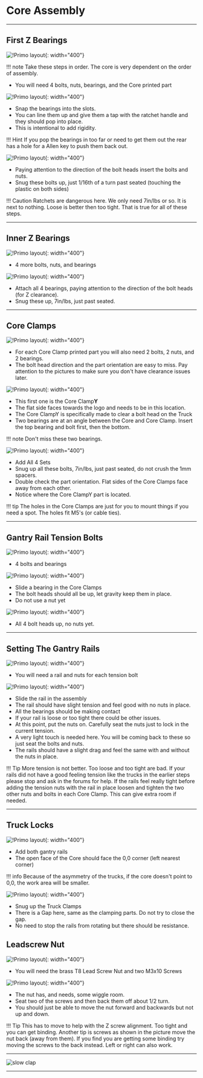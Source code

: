 # Core Assembly
___

## First Z Bearings

![!Primo layout](https://www.v1engineering.com/wp-content/uploads/2020/06/CoreBZ1-scaled.jpg){: width="400"}

!!! note
    Take these steps in order. The core is very dependent on the order of assembly.

* You will need 4 bolts, nuts, bearings, and the Core printed part

![!Primo layout](https://www.v1engineering.com/wp-content/uploads/2020/06/CoreBZ2-scaled.jpg){: width="400"}

* Snap the bearings into the slots.
* You can line them up and give them a tap with the ratchet handle and they should pop into place.
* This is intentional to add rigidity.

!!! Hint
    If you pop the bearings in too far or need to get them out the rear has a hole for a Allen key to push them back out.

![!Primo layout](https://www.v1engineering.com/wp-content/uploads/2020/06/CoreBZ3-scaled.jpg){: width="400"}

* Paying attention to the direction of the bolt heads insert the bolts and nuts.
* Snug these bolts up, just 1/16th of a turn past seated (touching the plastic on both sides)

!!! Caution
    Ratchets are dangerous here. We only need 7in/lbs or so. It is next to nothing. Loose is better
    then too tight. That is true for all of these steps.

___

## Inner Z Bearings

![!Primo layout](https://www.v1engineering.com/wp-content/uploads/2020/06/CoreIZ1-scaled.jpg){: width="400"}

* 4 more bolts, nuts, and bearings

![!Primo layout](https://www.v1engineering.com/wp-content/uploads/2020/06/CoreIZ2-scaled.jpg){: width="400"}

* Attach all 4 bearings, paying attention to the direction of the bolt heads (for Z clearance).
* Snug these up, 7in/lbs, just past seated.

___

## Core Clamps

![!Primo layout](https://www.v1engineering.com/wp-content/uploads/2020/06/CoreXY1-scaled.jpg){: width="400"}

* For each Core Clamp printed part you will also need 2 bolts, 2 nuts, and 2 bearings.
* The bolt head direction and the part orientation are easy to miss. Pay attention to the pictures
    to make sure you don't have clearance issues later.

![!Primo layout](https://www.v1engineering.com/wp-content/uploads/2020/06/CoreXY2-scaled.jpg){: width="400"}

* This first one is the Core Clamp**Y**
* The flat side faces towards the logo and needs to be in this location.
* The Core ClampY is specifically made to clear a bolt head on the Truck
* Two bearings are at an angle between the Core and Core Clamp. Insert the top bearing and bolt first, then the bottom.

!!! note
    Don't miss these two bearings.

![!Primo layout](https://www.v1engineering.com/wp-content/uploads/2020/06/CoreXY3-scaled.jpg){: width="400"}

* Add All 4 Sets
* Snug up all these bolts, 7in/lbs, just past seated, do not crush the 1mm spacers.
* Double check the part orientation. Flat sides of the Core Clamps face away from each other.
* Notice where the Core ClampY part is located.

!!! tip
    The holes in the Core Clamps are just for you to mount things if you need a spot. The holes fit M5's (or cable ties).

___

## Gantry Rail Tension Bolts

![!Primo layout](https://www.v1engineering.com/wp-content/uploads/2020/06/CoreYZ1-scaled.jpg){: width="400"}

* 4 bolts and bearings

![!Primo layout](https://www.v1engineering.com/wp-content/uploads/2020/06/CoreYZ2-scaled.jpg){: width="400"}

* Slide a bearing in the Core Clamps
* The bolt heads should all be up, let gravity keep them in place.
* Do not use a nut yet

![!Primo layout](https://www.v1engineering.com/wp-content/uploads/2020/06/CoreYZ3-scaled.jpg){: width="400"}

* All 4 bolt heads up, no nuts yet.

___

## Setting The Gantry Rails

![!Primo layout](https://www.v1engineering.com/wp-content/uploads/2020/06/CoreRail1-scaled.jpg){: width="400"}

* You will need a rail and nuts for each tension bolt

![!Primo layout](https://www.v1engineering.com/wp-content/uploads/2020/06/Core-Rail2-scaled.jpg){: width="400"}

* Slide the rail in the assembly
* The rail should have slight tension and feel good with no nuts in place.
* All the bearings should be making contact
* If your rail is loose or too tight there could be other issues.
* At this point, put the nuts on. Carefully seat the nuts just to lock in the current tension.
* A very light touch is needed here. You will be coming back to these so just seat the bolts and nuts.
* The rails should have a slight drag and feel the same with and without the nuts in place.

!!! Tip
    More tension is not better. Too loose and too tight are bad. If your rails did not have a good feeling tension like the trucks in the earlier steps please stop and ask in the forums for help.
    If the rails feel really tight before adding the tension nuts with the rail in place loosen and tighten the two other nuts and bolts in each Core Clamp. This can give extra room if needed.

___

## Truck Locks

![!Primo layout](https://www.v1engineering.com/wp-content/uploads/2020/06/TLock1-scaled.jpg){: width="400"}

* Add both gantry rails
* The open face of the Core should face the 0,0 corner (left nearest corner)

!!! info
    Because of the asymmetry of the trucks, if the core doesn't point to 0,0, the work area will be
    smaller.

![!Primo layout](https://www.v1engineering.com/wp-content/uploads/2020/06/TLock2-scaled.jpg){: width="400"}

* Snug up the Truck Clamps
* There is a Gap here, same as the clamping parts. Do not try to close the gap.
* No need to stop the rails from rotating but there should be resistance.

## Leadscrew Nut

![!Primo layout](https://www.v1engineering.com/wp-content/uploads/2020/06/Znut1-scaled.jpg){: width="400"}

* You will need the brass T8 Lead Screw Nut and two M3x10 Screws

![!Primo layout](https://www.v1engineering.com/wp-content/uploads/2020/06/Znut2-scaled.jpg){: width="400"}

* The nut has, and needs, some wiggle room.
* Seat two of the screws and then back them off about 1/2 turn.
* You should just be able to move the nut forward and backwards but not up and down.

!!! Tip
    This has to move to help with the Z screw alignment. Too tight and you can get binding.
    Another tip is screws as shown in the picture move the nut back (away from them). If you find you are getting some binding try moving the screws to the back instead. Left or right can also work.

___
![slow clap](https://media.tenor.co/images/657e144fa560d4ad525ff71651f24a7d/raw)
___
